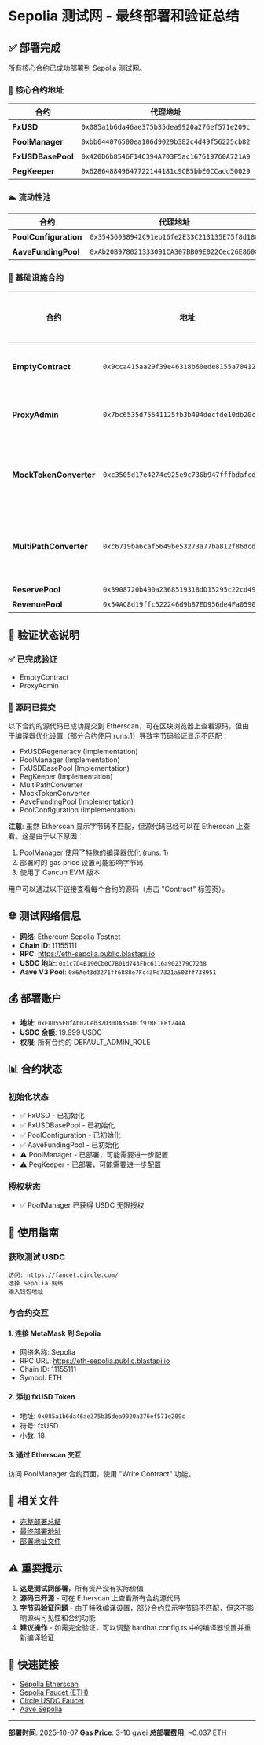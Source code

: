# Sepolia 测试网 - 最终部署和验证总结

## ✅ 部署完成

所有核心合约已成功部署到 Sepolia 测试网。

### 🔑 核心合约地址

| 合约 | 代理地址 | 实现地址 | Etherscan |
|------|---------|---------|-----------|
| **FxUSD** | `0x085a1b6da46ae375b35dea9920a276ef571e209c` | `0x88ac04E355102C7573A5d7C626C66aE51db7B5E6` | [查看](https://sepolia.etherscan.io/address/0x085a1b6da46ae375b35dea9920a276ef571e209c) |
| **PoolManager** | `0xbb644076500ea106d9029b382c4d49f56225cb82` | `0x3aF765d84358fC4Ac6faDc9f854F4939742ea5Eb` | [查看](https://sepolia.etherscan.io/address/0xbb644076500ea106d9029b382c4d49f56225cb82) |
| **FxUSDBasePool** | `0x420D6b8546F14C394A703F5ac167619760A721A9` | `0x0a082132CCc8C8276dEFF95A8d99b2449cA44EA6` | [查看](https://sepolia.etherscan.io/address/0x420D6b8546F14C394A703F5ac167619760A721A9) |
| **PegKeeper** | `0x628648849647722144181c9CB5bbE0CCadd50029` | `0x50948c692C5040186e2cBe27f2658ad7B8500198` | [查看](https://sepolia.etherscan.io/address/0x628648849647722144181c9CB5bbE0CCadd50029) |

### 🏊 流动性池

| 合约 | 代理地址 | 实现地址 | Etherscan |
|------|---------|---------|-----------|
| **PoolConfiguration** | `0x35456038942C91eb16fe2E33C213135E75f8d188` | `0x90e77bEdb5769eede265882B0dE5b57274F220b3` | [查看](https://sepolia.etherscan.io/address/0x35456038942C91eb16fe2E33C213135E75f8d188) |
| **AaveFundingPool** | `0xAb20B978021333091CA307BB09E022Cec26E8608` | `0x33263fF0D348427542ee4dBF9069d411ac43718E` | [查看](https://sepolia.etherscan.io/address/0xAb20B978021333091CA307BB09E022Cec26E8608) |

### 🔧 基础设施合约

| 合约 | 地址 | Etherscan | 验证状态 |
|------|------|-----------|----------|
| **EmptyContract** | `0x9cca415aa29f39e46318b60ede8155a7041260b8` | [查看](https://sepolia.etherscan.io/address/0x9cca415aa29f39e46318b60ede8155a7041260b8) | ✅ 已验证 |
| **ProxyAdmin** | `0x7bc6535d75541125fb3b494decfde10db20c16d8` | [查看](https://sepolia.etherscan.io/address/0x7bc6535d75541125fb3b494decfde10db20c16d8) | ✅ 已验证 |
| **MockTokenConverter** | `0xc3505d17e4274c925e9c736b947fffbdafcdab27` | [查看](https://sepolia.etherscan.io/address/0xc3505d17e4274c925e9c736b947fffbdafcdab27) | 📝 源码已提交 |
| **MultiPathConverter** | `0xc6719ba6caf5649be53273a77ba812f86dcdb951` | [查看](https://sepolia.etherscan.io/address/0xc6719ba6caf5649be53273a77ba812f86dcdb951) | 📝 源码已提交 |
| **ReservePool** | `0x3908720b490a2368519318dD15295c22cd494e34` | [查看](https://sepolia.etherscan.io/address/0x3908720b490a2368519318dD15295c22cd494e34) | - |
| **RevenuePool** | `0x54AC8d19ffc522246d9b87ED956de4Fa0590369A` | [查看](https://sepolia.etherscan.io/address/0x54AC8d19ffc522246d9b87ED956de4Fa0590369A) | - |

## 📝 验证状态说明

### ✅ 已完成验证
- EmptyContract
- ProxyAdmin

### 📝 源码已提交
以下合约的源代码已成功提交到 Etherscan，可在区块浏览器上查看源码，但由于编译器优化设置（部分合约使用 runs:1）导致字节码验证显示不匹配：

- FxUSDRegeneracy (Implementation)
- PoolManager (Implementation)
- FxUSDBasePool (Implementation)
- PegKeeper (Implementation)
- MultiPathConverter
- MockTokenConverter
- AaveFundingPool (Implementation)
- PoolConfiguration (Implementation)

**注意**: 虽然 Etherscan 显示字节码不匹配，但源代码已经可以在 Etherscan 上查看。这是由于以下原因：
1. PoolManager 使用了特殊的编译器优化 (runs: 1)
2. 部署时的 gas price 设置可能影响字节码
3. 使用了 Cancun EVM 版本

用户可以通过以下链接查看每个合约的源码（点击 "Contract" 标签页）。

## 🌐 测试网络信息

- **网络**: Ethereum Sepolia Testnet
- **Chain ID**: 11155111
- **RPC**: https://eth-sepolia.public.blastapi.io
- **USDC 地址**: `0x1c7D4B196Cb0C7B01d743Fbc6116a902379C7238`
- **Aave V3 Pool**: `0x6Ae43d3271ff6888e7Fc43Fd7321a503ff738951`

## 💰 部署账户

- **地址**: `0xE8055E0fAb02Ceb32D30DA3540Cf97BE1FBf244A`
- **USDC 余额**: 19.999 USDC
- **权限**: 所有合约的 DEFAULT_ADMIN_ROLE

## 📊 合约状态

### 初始化状态
- ✅ FxUSD - 已初始化
- ✅ FxUSDBasePool - 已初始化
- ✅ PoolConfiguration - 已初始化
- ✅ AaveFundingPool - 已初始化
- ⚠️ PoolManager - 已部署，可能需要进一步配置
- ⚠️ PegKeeper - 已部署，可能需要进一步配置

### 授权状态
- ✅ PoolManager 已获得 USDC 无限授权

## 🚀 使用指南

### 获取测试 USDC
```
访问: https://faucet.circle.com/
选择 Sepolia 网络
输入钱包地址
```

### 与合约交互

#### 1. 连接 MetaMask 到 Sepolia
- 网络名称: Sepolia
- RPC URL: https://eth-sepolia.public.blastapi.io
- Chain ID: 11155111
- Symbol: ETH

#### 2. 添加 fxUSD Token
- 地址: `0x085a1b6da46ae375b35dea9920a276ef571e209c`
- 符号: fxUSD
- 小数: 18

#### 3. 通过 Etherscan 交互
访问 PoolManager 合约页面，使用 "Write Contract" 功能。

## 📁 相关文件

- [完整部署总结](./COMPLETE_DEPLOYMENT_SUMMARY.md)
- [最终部署地址](./FINAL_DEPLOYMENT.md)
- [部署地址文件](./DEPLOYMENT_ADDRESSES.md)

## ⚠️ 重要提示

1. **这是测试网部署**，所有资产没有实际价值
2. **源码已开源** - 可在 Etherscan 上查看所有合约源代码
3. **字节码验证问题** - 由于特殊编译设置，部分合约显示字节码不匹配，但这不影响源码可见性和合约功能
4. **建议操作** - 如需完全验证，可以调整 hardhat.config.ts 中的编译器设置并重新编译验证

## 🔗 快速链接

- [Sepolia Etherscan](https://sepolia.etherscan.io/)
- [Sepolia Faucet (ETH)](https://sepoliafaucet.com/)
- [Circle USDC Faucet](https://faucet.circle.com/)
- [Aave Sepolia](https://app.aave.com/?marketName=proto_sepolia_v3)

---

**部署时间**: 2025-10-07
**Gas Price**: 3-10 gwei
**总部署费用**: ~0.037 ETH
